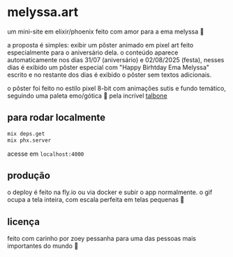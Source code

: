 # melyssa.art

um mini-site em elixir/phoenix feito com amor para a ema melyssa 🖤

a proposta é simples: exibir um pôster animado em pixel art feito especialmente para o aniversário dela. o conteúdo aparece automaticamente nos dias 31/07 (aniversário) e 02/08/2025 (festa), nesses dias é exibido um pôster especial com "Happy Birhtday Ema Melyssa" escrito e no restante dos dias é exibido o pôster sem textos adicionais.

o pôster foi feito no estilo pixel 8-bit com animações sutis e fundo temático, seguindo uma paleta emo/gótica 🦇 pela incrível [talbone](https://talb.one)

## para rodar localmente

```bash
mix deps.get
mix phx.server
````

acesse em `localhost:4000`

## produção

o deploy é feito na fly.io ou via docker e subir o app normalmente. o gif ocupa a tela inteira, com escala perfeita em telas pequenas 🥺

## licença

feito com carinho por zoey pessanha para uma das pessoas mais importantes do mundo 🖤
